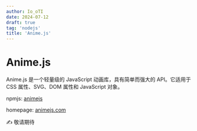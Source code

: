 ```yaml
---
author: Io_oTI
date: 2024-07-12
draft: true
tag: 'nodejs'
title: 'Anime.js'
---
```


# Anime.js

Anime.js 是一个轻量级的 JavaScript 动画库，具有简单而强大的 API。它适用于 CSS 属性、SVG、DOM 属性和 JavaScript 对象。

npmjs: [animejs](https://www.npmjs.com/package/animejs)

homepage: [animejs.com](https://animejs.com/)

✍ 敬请期待
